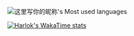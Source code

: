 ![这里写你的昵称's Most used languages](https://github-readme-stats.vercel.app/api/top-langs?username=qiyuan-chen&show_icons=true&count_private=true&theme=gotham)

[![Harlok's WakaTime stats](https://github-readme-stats.vercel.app/api/wakatime?username=qiyuan-chen)](https://github.com/anuraghazra/github-readme-stats)
